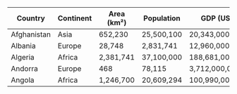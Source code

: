 | Country        | Continent | Area (km²) | Population   | GDP (USD)       |
|----------------|-----------|------------|--------------|-----------------|
| Afghanistan    | Asia      | 652,230    | 25,500,100   | 20,343,000,000  |
| Albania        | Europe    | 28,748     | 2,831,741    | 12,960,000,000  |
| Algeria        | Africa    | 2,381,741  | 37,100,000   | 188,681,000,000 |
| Andorra        | Europe    | 468        | 78,115       | 3,712,000,000   |
| Angola         | Africa    | 1,246,700  | 20,609,294   | 100,990,000,000 |
